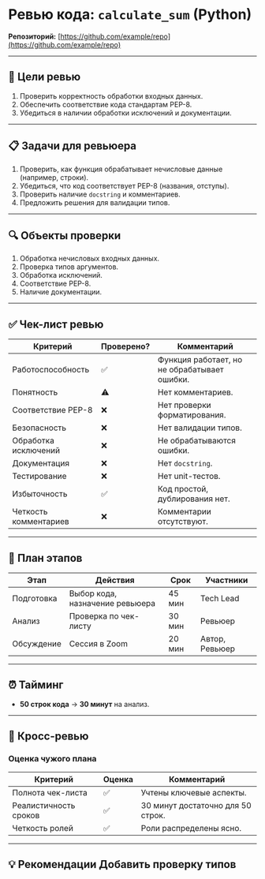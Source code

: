 # Ревью кода: `calculate_sum` (Python)  
**Репозиторий:** [https://github.com/example/repo](https://github.com/example/repo)   

---

## 🎯 Цели ревью  
1. Проверить корректность обработки входных данных.  
2. Обеспечить соответствие кода стандартам PEP-8.  
3. Убедиться в наличии обработки исключений и документации.  

---

## 📋 Задачи для ревьюера  
1. Проверить, как функция обрабатывает нечисловые данные (например, строки).  
2. Убедиться, что код соответствует PEP-8 (названия, отступы).  
3. Проверить наличие `docstring` и комментариев.  
4. Предложить решения для валидации типов.  

---

## 🔍 Объекты проверки  
1. Обработка нечисловых входных данных.  
2. Проверка типов аргументов.  
3. Обработка исключений.  
4. Соответствие PEP-8.  
5. Наличие документации.  

---

## ✅ Чек-лист ревью  
| Критерий                    | Проверено? | Комментарий |
|-----------------------------|------------|-------------|
| Работоспособность           | ✅         | Функция работает, но не обрабатывает ошибки. |
| Понятность                  | ⚠️         | Нет комментариев. |
| Соответствие PEP-8          | ❌         | Нет проверки форматирования. |
| Безопасность                | ❌         | Нет валидации типов. |
| Обработка исключений        | ❌         | Не обрабатываются ошибки. |
| Документация                | ❌         | Нет `docstring`. |
| Тестирование                | ❌         | Нет unit-тестов. |
| Избыточность                | ✅         | Код простой, дублирования нет. |
| Четкость комментариев       | ❌         | Комментарии отсутствуют. |

---

## 📅 План этапов  
| Этап           | Действия                          | Срок    | Участники     |
|----------------|-----------------------------------|---------|---------------|
| Подготовка     | Выбор кода, назначение ревьюера   | 45 мин  | Tech Lead     |
| Анализ         | Проверка по чек-листу             | 30 мин  | Ревьюер       |
| Обсуждение     | Сессия в Zoom                     | 20 мин  | Автор, Ревьюер |

---

## ⏰ Тайминг  
- **50 строк кода** → **30 минут** на анализ.  

---

## 🔁 Кросс-ревью  
### Оценка чужого плана  
| Критерий              | Оценка | Комментарий |
|-----------------------|--------|-------------|
| Полнота чек-листа     | ✅     | Учтены ключевые аспекты. |
| Реалистичность сроков | ✅     | 30 минут достаточно для 50 строк. |
| Четкость ролей        | ✅     | Роли распределены ясно. |

---

## 💡 Рекомендации  Добавить проверку типов
